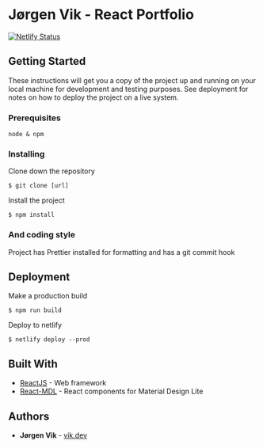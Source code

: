 # Jørgen Vik - React Portfolio

[![Netlify Status](https://api.netlify.com/api/v1/badges/78f9917c-2af4-477b-8ee5-0458729e86b3/deploy-status)](https://app.netlify.com/sites/jvik-portfolio/deploys)

## Getting Started

These instructions will get you a copy of the project up and running on your local machine for development and testing purposes. See deployment for notes on how to deploy the project on a live system.

### Prerequisites

```
node & npm
```

### Installing

Clone down the repository

```shell
$ git clone [url]
```

Install the project

```shell
$ npm install
```

### And coding style

Project has Prettier installed for formatting and has a git commit hook

## Deployment

Make a production build

```
$ npm run build
```

Deploy to netlify

```shell
$ netlify deploy --prod
```

## Built With

-   [ReactJS](https://reactjs.org/) - Web framework
-   [React-MDL](https://tleunen.github.io/react-mdl/) - React components for Material Design Lite

## Authors

-   **Jørgen Vik** - [vik.dev](https://vik.dev)
